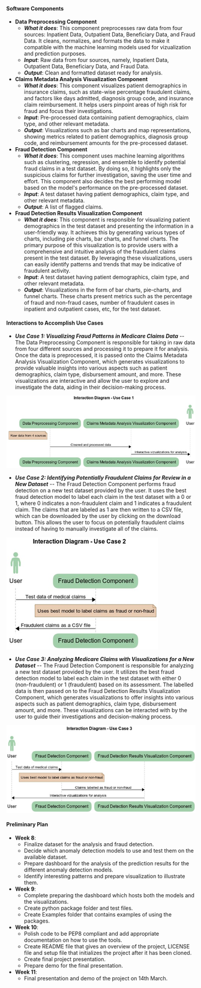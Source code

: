 #### Software Components
* **Data Preprocessing Component**
    * ***What it does***: This component preprocesses raw data from four sources: Inpatient Data, Outpatient Data, Beneficiary Data, and Fraud Data. It cleans, normalizes, and formats the data to make it compatible with the machine learning models used for vizualization and prediction purposes.
    * ***Input***: Raw data from four sources, namely, Inpatient Data, Outpatient Data, Beneficiary Data, and Fraud Data.
    * ***Output***: Clean and formatted dataset ready for analysis.
* **Claims Metadata Analysis Visualization Component**
    * ***What it does***: This component visualizes patient demographics in insurance claims, such as state-wise percentage fraudulent claims, and factors like days admitted, diagnosis group code, and insurance claim reimbursement. It helps users pinpoint areas of high risk for fraud and focus their investigations.
    * ***Input***: Pre-processed data containing patient demographics, claim type, and other relevant metadata.
    * ***Output***: Visualizations such as bar charts and map representations, showing metrics related to patient demographics, diagnosis group code, and reimbursement amounts for the pre-processed dataset.
* **Fraud Detection Component**
    * ***What it does***: This component uses machine learning algorithms such as clustering, regression, and ensemble to identify potential fraud claims in a test dataset. By doing so, it highlights only the suspicious claims for further investigation, saving the user time and effort. This component also decides the best performing model based on the model's performance on the pre-processed dataset. 
    * ***Input***: A test dataset having patient demographics, claim type, and other relevant metadata.
    * ***Output***: A list of flagged claims.
* **Fraud Detection Results Visualization Component**
    * ***What it does***: This component is responsible for visualizing patient demographics in the test dataset and presenting the information in a user-friendly way. It achieves this by generating various types of charts, including pie charts, bar charts, and funnel charts. The primary purpose of this visualization is to provide users with a comprehensive and intuitive analysis of the fraudulent claims present in the test dataset. By leveraging these visualizations, users can easily identify patterns and trends that may be indicative of fraudulent activity.
    * ***Input***: A test dataset having patient demographics, claim type, and other relevant metadata.
    * ***Output***: Visualizations in the form of bar charts, pie-charts, and funnel charts. These charts present metrics such as the percentage of fraud and non-fraud cases, number of fraudulent cases in inpatient and outpatient cases, etc, for the test dataset.


#### Interactions to Accomplish Use Cases
- ***Use Case 1: Visualizing Fraud Patterns in Medicare Claims Data*** -- The Data Preprocessing Component is responsible for taking in raw data from four different sources and processing it to prepare it for analysis. Once the data is preprocessed, it is passed onto the Claims Metadata Analysis Visualization Component, which generates visualizations to provide valuable insights into various aspects such as patient demographics, claim type, disbursement amount, and more. These visualizations are interactive and allow the user to explore and investigate the data, aiding in their decision-making process.

![Interaction Diagram - Use Case 1](Interaction_Diagram_Use_Case_1.jpg)

- ***Use Case 2: Identifying Potentially Fraudulent Claims for Review in a New Dataset*** -- The Fraud Detection Component performs fraud detection on a new test dataset provided by the user. It uses the best fraud detection model to label each claim in the test dataset with a 0 or 1, where 0 indicates a non-fraudulent claim and 1 indicates a fraudulent claim. The claims that are labeled as 1 are then written to a CSV file, which can be downloaded by the user by clicking on the download button. This allows the user to focus on potentially fraudulent claims instead of having to manually investigate all of the claims.

![Interaction Diagram - Use Case 3](Interaction_Diagram_Use_Case_2.jpg)

- ***Use Case 3: Analyzing Medicare Claims with Visualizations for a New Dataset*** -- The Fraud Detection Component is responsible for analyzing a new test dataset provided by the user. It utilizes the best fraud detection model to label each claim in the test dataset with either 0 (non-fraudulent) or 1 (fraudulent) based on its assessment. The labelled data is then passed on to the Fraud Detection Results Visualization Component, which generates visualizations to offer insights into various aspects such as patient demographics, claim type, disbursement amount, and more. These visualizations can be interacted with by the user to guide their investigations and decision-making process.

![Interaction Diagram - Use Case 3](Interaction_Diagram_Use_Case_3.jpg)


#### Preliminary Plan
- **Week 8**:
    * Finalize dataset for the analysis and fraud detection.
    * Decide which anomaly detection models to use and test them on the available dataset.
    * Prepare dashboard for the analysis of the prediction results for the different anomaly detection models.
    * Identify interesting patterns and prepare visualization to illustrate them.
- **Week 9**:
    * Complete preparing the dashboard which hosts both the models and the visualizations.
    * Create python package folder and test files.
    * Create Examples folder that contains examples of using the packages.
- **Week 10**:
    * Polish code to be PEP8 compliant and add appropriate documentation on how to use the tools.
    * Create README file that gives an overview of the project, LICENSE file and setup file that initializes the project after it has been cloned.
    * Create final project presentation.
    * Prepare demo for the final presentation.
- **Week 11**:
    * Final presentation and demo of the project on 14th March.
